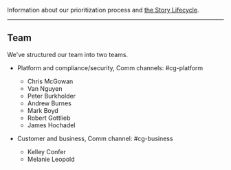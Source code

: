 <a name="definition-of-done"></a>
<a name="grooming"></a>
Information about our prioritization process and [the Story Lifecycle](StoryLifecycle.md).

---

## Team
We've structured our team into two teams.

- Platform and compliance/security, Comm channels: #cg-platform
  - Chris McGowan
  - Van Nguyen
  - Peter Burkholder
  - Andrew Burnes
  - Mark Boyd
  - Robert Gottlieb
  - James Hochadel

- Customer and business, Comm channel: #cg-business
  - Kelley Confer
  - Melanie Leopold
